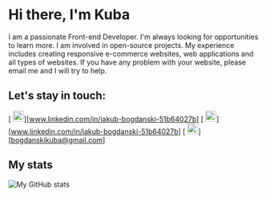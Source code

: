 # Hi there, I'm Kuba

I am a passionate Front-end Developer. I'm always looking for opportunities to learn more. I am involved in open-source projects. My experience includes creating responsive e-commerce websites, web applications and all types of websites. If you have any problem with your website, please email me and I will try to help.

## Let's stay in touch:

[ <img alt="Jakub Bogdański | Linkedin" width="22px" src="https://cdn.jsdelivr.net/npm/simple-icons@v11/icons/linkedin.svg" />][www.linkedin.com/in/jakub-bogdanski-51b64027b]
[ <img alt="Jakub Bogdański | Website" width="22px" src="https://cdn.jsdelivr.net/npm/simple-icons@10.4.0/icons/github.svg" />][www.linkedin.com/in/jakub-bogdanski-51b64027b]
[ <img alt="Jakub Bogdański | Website" width="22px" src="https://cdn.jsdelivr.net/npm/simple-icons@10.4.0/icons/gmail.svg" />][bogdanskikuba@gmail.com]

## My stats

 <img align="center" alt="My GitHub stats" src="https://github-readme-stats.vercel.app/api?username=BogdanskiJ&show_icons=true&theme=transparent" />
